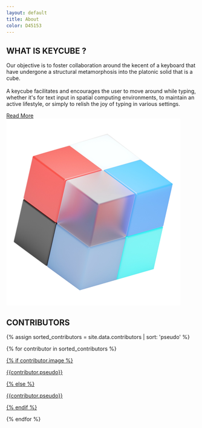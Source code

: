 ```yaml
---
layout: default
title: About
color: D45153
---
```


<script src="./assets/js/slider.js"></script>
<section>
<div class="page-content">
	<div class="presentation-content">
		<div>
		<div class="text-content">
			<h2><i class="fa-solid fa-square" style="color: #{{ page.color }}"></i> WHAT IS KEYCUBE ?</h2>
			<p>Our objective is to foster collaboration around the kecent of a keyboard that have undergone a structural metamorphosis into the platonic solid that is a cube.
			<br>
			<br>
			A keycube facilitates and encourages the user to move around while typing, whether it's for text input in spatial computing environments, to maintain an active lifestyle, or simply to relish the joy of typing in various settings.</p>
		</div>
		<a href="https://github.com/keycube" target="_blank" class="button-white">
			<span class="button-text" style="color: #{{ page.color }}">Read More</span>
			<i class="fa-solid fa-chevron-right" style="color: #{{ page.color }}"></i>
		</a>
		</div>
		<img src="./assets/img/cube.png">
	</div>

<div class="contributor-content">
<h2><i class="fa-solid fa-square" style="color: #{{ page.color }}"></i> CONTRIBUTORS</h2>

<div class="contributor-container">

{% assign sorted_contributors = site.data.contributors | sort: 'pseudo' %}

{% for contributor in sorted_contributors %}

<a href="{{contributor.url}}" target="_blank">

{% if contributor.image %}
<div class="contributor-profil" style="background-image: url('{{contributor.image}}');">
<p class="contributor-pseudo">{{contributor.pseudo}}</p>
</div>
{% else %}
<div class="contributor-profil" style="background-image: url('./assets/img/contributors/no_picture.jpeg');">
<p class="contributor-pseudo">{{contributor.pseudo}}</p>
</div>
{% endif %}

</a>

{% endfor %}

</div>



</div> 

</div>
</section>
